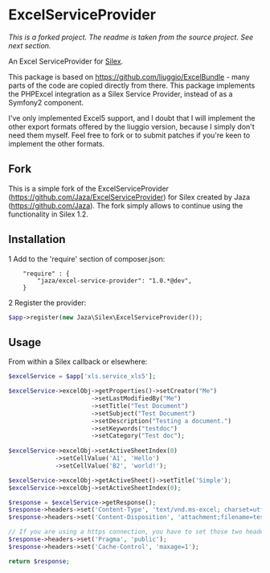 # ExcelServiceProvider

*This is a forked project. The readme is taken from the source project. See next section.*

An Excel ServiceProvider for [Silex](http://silex.sensiolabs.org).

This package is based on https://github.com/liuggio/ExcelBundle - many parts of the code are copied directly from there. This package implements the PHPExcel integration as a Silex Service Provider, instead of as a Symfony2 component.

I've only implemented Excel5 support, and I doubt that I will implement the other export formats offered by the liuggio version, because I simply don't need them myself. Feel free to fork or to submit patches if you're keen to implement the other formats.

## Fork

This is a simple fork of the ExcelServiceProvider (https://github.com/Jaza/ExcelServiceProvider) for Silex created by Jaza (https://github.com/Jaza). The fork simply allows to continue using the functionality in Silex 1.2.

## Installation

1  Add to the 'require' section of composer.json:  

``` 
    "require" : {
        "jaza/excel-service-provider": "1.0.*@dev",
    }
``` 
 

2 Register the provider:

``` php
$app->register(new Jaza\Silex\ExcelServiceProvider());
```

## Usage

From within a Silex callback or elsewhere:

``` php
$excelService = $app['xls.service_xls5'];

$excelService->excelObj->getProperties()->setCreator("Me")
                       ->setLastModifiedBy("Me")
                       ->setTitle("Test Document")
                       ->setSubject("Test Document")
                       ->setDescription("Testing a document.")
                       ->setKeywords("testdoc")
                       ->setCategory("Test doc");
    
$excelService->excelObj->setActiveSheetIndex(0)
             ->setCellValue('A1', 'Hello')
             ->setCellValue('B2', 'world!');

$excelService->excelObj->getActiveSheet()->setTitle('Simple');
$excelService->excelObj->setActiveSheetIndex(0);

$response = $excelService->getResponse();
$response->headers->set('Content-Type', 'text/vnd.ms-excel; charset=utf-8');
$response->headers->set('Content-Disposition', 'attachment;filename=test.xls');

// If you are using a https connection, you have to set those two headers for compatibility with IE <9
$response->headers->set('Pragma', 'public');
$response->headers->set('Cache-Control', 'maxage=1');

return $response;

```
